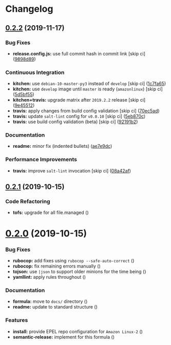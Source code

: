 # Changelog

## [0.2.2](https://github.com/saltstack-formulas/strongswan-formula/compare/v0.2.1...v0.2.2) (2019-11-17)


### Bug Fixes

* **release.config.js:** use full commit hash in commit link [skip ci] ([9898d89](https://github.com/saltstack-formulas/strongswan-formula/commit/9898d899dc450381baa46929bb9745b997ecd359))


### Continuous Integration

* **kitchen:** use `debian-10-master-py3` instead of `develop` [skip ci] ([1c7fa65](https://github.com/saltstack-formulas/strongswan-formula/commit/1c7fa65d4a9a88544f93b97f0137a6dd67d33980))
* **kitchen:** use `develop` image until `master` is ready (`amazonlinux`) [skip ci] ([5d5bf55](https://github.com/saltstack-formulas/strongswan-formula/commit/5d5bf55d63d8a99dbe0afb7ca75ef170a39ee015))
* **kitchen+travis:** upgrade matrix after `2019.2.2` release [skip ci] ([9e45512](https://github.com/saltstack-formulas/strongswan-formula/commit/9e45512264b779bcab1024bb4023f102538c6fd0))
* **travis:** apply changes from build config validation [skip ci] ([70ec5ad](https://github.com/saltstack-formulas/strongswan-formula/commit/70ec5ad20c0316988cf30493e69582c5557762be))
* **travis:** update `salt-lint` config for `v0.0.10` [skip ci] ([5eb870c](https://github.com/saltstack-formulas/strongswan-formula/commit/5eb870c3cf6503a708e3bde6dfe0ef12a18dd40a))
* **travis:** use build config validation (beta) [skip ci] ([92191b2](https://github.com/saltstack-formulas/strongswan-formula/commit/92191b26449890c46439512101a962acca336bb0))


### Documentation

* **readme:** minor fix (indented bullets) ([ae7e9dc](https://github.com/saltstack-formulas/strongswan-formula/commit/ae7e9dceedd2d23523aa39ceee2ebbbf11bbc84d))


### Performance Improvements

* **travis:** improve `salt-lint` invocation [skip ci] ([08a42af](https://github.com/saltstack-formulas/strongswan-formula/commit/08a42af1428a2c4e4b11250b308846d5392d95b1))

## [0.2.1](https://github.com/saltstack-formulas/strongswan-formula/compare/v0.2.0...v0.2.1) (2019-10-15)


### Code Refactoring

* **tofs:** upgrade for all file.managed ([](https://github.com/saltstack-formulas/strongswan-formula/commit/522aa77))

# [0.2.0](https://github.com/saltstack-formulas/strongswan-formula/compare/v0.1.0...v0.2.0) (2019-10-15)


### Bug Fixes

* **rubocop:** add fixes using `rubocop --safe-auto-correct` ([](https://github.com/saltstack-formulas/strongswan-formula/commit/46ef5fa))
* **rubocop:** fix remaining errors manually ([](https://github.com/saltstack-formulas/strongswan-formula/commit/84a9ff0))
* **tojson:** use `|json` to support older minions for the time being ([](https://github.com/saltstack-formulas/strongswan-formula/commit/4bf828e))
* **yamllint:** apply rules throughout ([](https://github.com/saltstack-formulas/strongswan-formula/commit/b18c008))


### Documentation

* **formula:** move to `docs/` directory ([](https://github.com/saltstack-formulas/strongswan-formula/commit/641d73c))
* **readme:** update to standard structure ([](https://github.com/saltstack-formulas/strongswan-formula/commit/038660c))


### Features

* **install:** provide EPEL repo configuration for `Amazon Linux-2` ([](https://github.com/saltstack-formulas/strongswan-formula/commit/be7b55e))
* **semantic-release:** implement for this formula ([](https://github.com/saltstack-formulas/strongswan-formula/commit/63428a6))
